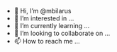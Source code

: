 - 👋 Hi, I’m @mbilarus
- 👀 I’m interested in ...
- 🌱 I’m currently learning ...
- 💞️ I’m looking to collaborate on ...
- 📫 How to reach me ...

<!---
mbilarus/mbilarus is a ✨ special ✨ repository because its `README.md` (this file) appears on your GitHub profile.
You can click the Preview link to take a look at your changes.
--->
